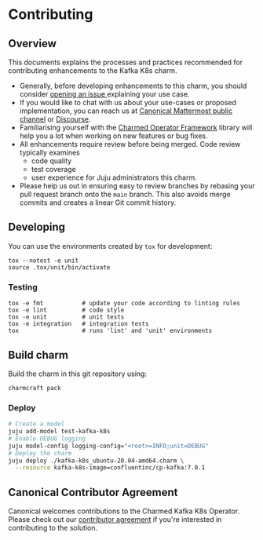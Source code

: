 # Contributing

## Overview

This documents explains the processes and practices recommended for contributing enhancements to
the Kafka K8s charm.

- Generally, before developing enhancements to this charm, you should consider [opening an issue
  ](https://github.com/charmed-osm/kafka-k8s-operator/issues) explaining your use case.
- If you would like to chat with us about your use-cases or proposed implementation, you can reach
  us at [Canonical Mattermost public channel](https://chat.charmhub.io/charmhub/channels/charm-dev)
  or [Discourse](https://discourse.charmhub.io/).
- Familiarising yourself with the [Charmed Operator Framework](https://juju.is/docs/sdk) library
  will help you a lot when working on new features or bug fixes.
- All enhancements require review before being merged. Code review typically examines
  - code quality
  - test coverage
  - user experience for Juju administrators this charm.
- Please help us out in ensuring easy to review branches by rebasing your pull request branch onto
  the `main` branch. This also avoids merge commits and creates a linear Git commit history.

## Developing

You can use the environments created by `tox` for development:

```shell
tox --notest -e unit
source .tox/unit/bin/activate
```

### Testing

```shell
tox -e fmt           # update your code according to linting rules
tox -e lint          # code style
tox -e unit          # unit tests
tox -e integration   # integration tests
tox                  # runs 'lint' and 'unit' environments
```

## Build charm

Build the charm in this git repository using:

```shell
charmcraft pack
```

### Deploy

```bash
# Create a model
juju add-model test-kafka-k8s
# Enable DEBUG logging
juju model-config logging-config="<root>=INFO;unit=DEBUG"
# Deploy the charm
juju deploy ./kafka-k8s_ubuntu-20.04-amd64.charm \
  --resource kafka-k8s-image=confluentinc/cp-kafka:7.0.1
```

## Canonical Contributor Agreement

Canonical welcomes contributions to the Charmed Kafka K8s Operator. Please check out our [contributor agreement](https://ubuntu.com/legal/contributors) if you're interested in contributing to the solution.
